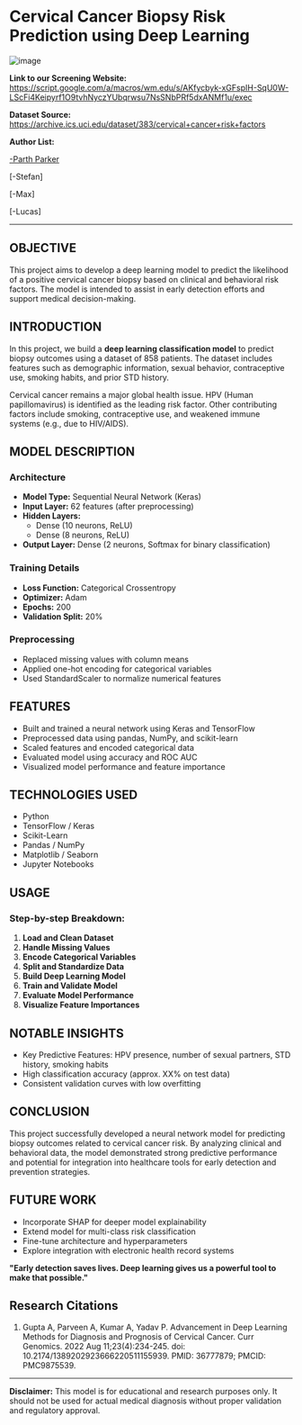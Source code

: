 # Cervical Cancer Biopsy Risk Prediction using Deep Learning

![image](https://github.com/user-attachments/assets/2919795c-36cd-4ee7-8d30-3bce2c57ec13)

**Link to our Screening Website:** https://script.google.com/a/macros/wm.edu/s/AKfycbyk-xGFspIH-SqU0W-LScFi4Keipyrf1O9tvhNyczYUbqrwsu7NsSNbPRf5dxANMf1u/exec

**Dataset Source:** https://archive.ics.uci.edu/dataset/383/cervical+cancer+risk+factors

**Author List:** 

[-Parth Parker](https://github.com/parthparker249/parthparker249/blob/main/README.md)

[-Stefan]

[-Max]

[-Lucas]

---


## OBJECTIVE
This project aims to develop a deep learning model to predict the likelihood of a positive cervical cancer biopsy based on clinical and behavioral risk factors. The model is intended to assist in early detection efforts and support medical decision-making.

## INTRODUCTION
In this project, we build a **deep learning classification model** to predict biopsy outcomes using a dataset of 858 patients. The dataset includes features such as demographic information, sexual behavior, contraceptive use, smoking habits, and prior STD history.

Cervical cancer remains a major global health issue. HPV (Human papillomavirus) is identified as the leading risk factor. Other contributing factors include smoking, contraceptive use, and weakened immune systems (e.g., due to HIV/AIDS).

## MODEL DESCRIPTION
### Architecture
- **Model Type:** Sequential Neural Network (Keras)
- **Input Layer:** 62 features (after preprocessing)
- **Hidden Layers:**
  - Dense (10 neurons, ReLU)
  - Dense (8 neurons, ReLU)
- **Output Layer:** Dense (2 neurons, Softmax for binary classification)

### Training Details
- **Loss Function:** Categorical Crossentropy
- **Optimizer:** Adam
- **Epochs:** 200
- **Validation Split:** 20%

### Preprocessing
- Replaced missing values with column means
- Applied one-hot encoding for categorical variables
- Used StandardScaler to normalize numerical features

## FEATURES
- Built and trained a neural network using Keras and TensorFlow
- Preprocessed data using pandas, NumPy, and scikit-learn
- Scaled features and encoded categorical data
- Evaluated model using accuracy and ROC AUC
- Visualized model performance and feature importance

## TECHNOLOGIES USED
- Python
- TensorFlow / Keras
- Scikit-Learn
- Pandas / NumPy
- Matplotlib / Seaborn
- Jupyter Notebooks

## USAGE
### Step-by-step Breakdown:
1. **Load and Clean Dataset**
2. **Handle Missing Values**
3. **Encode Categorical Variables**
4. **Split and Standardize Data**
5. **Build Deep Learning Model**
6. **Train and Validate Model**
7. **Evaluate Model Performance**
8. **Visualize Feature Importances**

## NOTABLE INSIGHTS
- Key Predictive Features: HPV presence, number of sexual partners, STD history, smoking habits
- High classification accuracy (approx. XX% on test data)
- Consistent validation curves with low overfitting

## CONCLUSION
This project successfully developed a neural network model for predicting biopsy outcomes related to cervical cancer risk. By analyzing clinical and behavioral data, the model demonstrated strong predictive performance and potential for integration into healthcare tools for early detection and prevention strategies.

## FUTURE WORK
- Incorporate SHAP for deeper model explainability
- Extend model for multi-class risk classification
- Fine-tune architecture and hyperparameters
- Explore integration with electronic health record systems

**"Early detection saves lives. Deep learning gives us a powerful tool to make that possible."**

## Research Citations
1. Gupta A, Parveen A, Kumar A, Yadav P. Advancement in Deep Learning Methods for Diagnosis and Prognosis of Cervical Cancer. Curr Genomics. 2022 Aug 11;23(4):234-245. doi: 10.2174/1389202923666220511155939. PMID: 36777879; PMCID: PMC9875539.

---

**Disclaimer:** This model is for educational and research purposes only. It should not be used for actual medical diagnosis without proper validation and regulatory approval.

